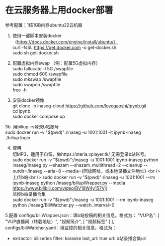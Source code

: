 # 在云服务器上用docker部署
参考配置：1核1GB内存ubuntu22云机器

1. 使用一键脚本安装docker（https://docs.docker.com/engine/install/ubuntu/）<br />
curl -fsSL https://get.docker.com -o get-docker.sh<br />
sudo sh get-docker.sh

2. 配置虚拟内存swap （例：配置5G虚拟内存）<br />
sudo fallocate -l 5G /swapfile<br />
sudo chmod 600 /swapfile<br />
sudo mkswap /swapfile<br />
sudo swapon /swapfile<br />
free -h<br />

3. 安装docker镜像<br />
git clone -b inaseg-cloud https://github.com/lovegaoshi/ipynb.git<br />
cd ipynb<br />
sudo docker compose up<br />

3b. 用biliup-rs登录b站账号<br />
sudo docker run -v "$(pwd)":/inaseg -u 1001:1001 -it ipynb-inaseg<br />
./biliup login<br />

4. 使用<br />
切MP3，适用于自留，做https://steria.vplayer.tk/ 无需登录b站账号。<br />
sudo docker run -v "$(pwd)":/inaseg -u 1001:1001 ipynb-inaseg python inaseg/inaseg.py --shazam --shazam_multithread=2 --cleanup --outdir=/inaseg --aria=8 --media={回放网址，或本地录播文件地址} <br />
上传b站<br />
sudo docker run -v "$(pwd)":/inaseg -u 1001:1001 --rm ipynb-inaseg python /inaseg/biliupWrapper.py --media https://www.bilibili.com/video/BV19W4y157Vj/<br />
监控b站录播合集<br />
sudo docker run -v "$(pwd)":/inaseg -u 1001:1001 --rm ipynb-inaseg python /inaseg/BiliWatcher.py --watch_interval=0<br />

5.配置
configs/biliWrapper.json：填b站投稿的相关信息。格式为：
"VUP名": [
        "VUP直播间（转载地址）",
        "视频简介",
        [
            "视频标签"
        ]
    ],
configs/biliWatcher.yaml：填监控的相关信息。格式为：
- extractor: biliseries
  filter: karaoke
  last_url: true
  url: b站录播合集url
  
